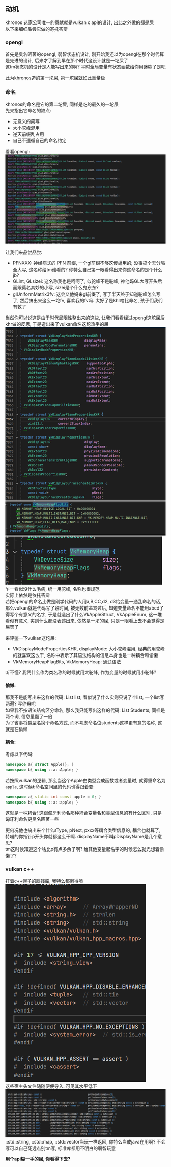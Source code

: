 ## 动机
khronos 这家公司唯一的贡献就是vulkan c api的设计, 出此之外做的都是屎  
以下来细细品尝它做的寄托答辩  

### opengl
首先是臭名昭著的opengl, 弱智状态机设计, 刚开始我还以为opengl在那个时代算是先进的设计, 后来才了解到早在那个时代这设计就是一坨屎了  
这tm状态机的设计是人能写出来的啊? 平时全局变量有状态函数给你用迷糊了是吧

此为khronos造的第一坨屎, 第一坨屎就如此重量级

### 命名
khronos的命名是它的第二坨屎, 同样是吃的最久的一坨屎  
先来指出它命名的缺点:
* 无意义的简写
* 大小驼峰混用
* 逆天前缀乱占用
* 自己不遵循自己的命名约定

看看opengl:
![img.png](../../resource/img.png)

让我们来品尝品尝:
* PFNXXX: 神经病式的 PFN 前缀, 一个gl前缀不够这傻逼用的; 没事搞个无分隔全大写, 这名称给tm谁看的? 你特么自己第一眼看得出来你这命名的是个什么jb?
* GLint, GLsizei: 这名称我也是呵呵了, 似驼峰不是驼峰, 神他妈GL大写开头后面跟莫名其妙的小写, sizei是个什么鬼东东?
* glUniformMatrix3fv: 这会又他妈来gl前缀了, 写了半天终于知道驼峰怎么写了, 然后搞出来这么一坨fv, 喜欢我的fv吗. 太好了是khr啥比命名, 孩子们我们有救了

当然你可以说这是由于时代局限性整出来的这些, 让我们看看经过opengl这坨屎后khr做的反思, 于是造出来了vulkan命名这坨热乎的屎
![img.png](../../resource/img2.png)  
![img.png](../../resource/img_2.png)  
![img_1.png](../../resource/img_1.png)  
乍一看似没什么毛病, 统一用驼峰, 名称也很规范  
实际上依然是依托答辩  
若把opengl的命名比做是刚学代码的人用a,B,CC,d2, d3给变量一通乱命名的话, 那么vulkan就是代码写了段时间, 被无数前辈骂过后, 知道变量命名不能用abcd了  
得写个有意义的名字, 于是就造出了什么VkAppleStruct, VkAppleEnum, 这一堆看似有意义, 实则什么都没表述出来, 依然是一坨的屎, 只是一眼看上去不会觉得是屎罢了  

来评鉴一下vulkan这坨屎:
* VkDisplayModePropertiesKHR, displayMode: 大小驼峰混用, 经典的用驼峰的就喜欢这么干, 名称中表示了其语法结构的信息本身也是一种耦合和偷懒  
* VkMemoryHeapFlagBits, VkMemoryHeap: 通辽语法  

听不懂? 我凭什么作为类名称的时候就用大驼峰, 作为变量的时候就用小驼峰?   
#### 偷懒:  
那我不是能写出来这样的代码: List list; 看似说了什么实则只说了个list, 一个list写两遍? 写你母呢    
如果我不按语法结构区分命名, 那么我只能写出这样的代码: List Students; 同样是两个词, 信息量翻了一倍   
为了省事将类型名换个命名方式, 而不考虑命名位students这样更有意的名称, 这就是在偷懒 
#### 耦合:  
考虑以下代码:
```cpp
namespace a{ struct Apple{}; }
namespace b{ using ::a::Apple; }
```
若按照vulkan的逻辑, 那么当这个Apple由类型变成函数或者变量时, 就得重命名为`apple`, 这时候b命名空间里的代码也得跟着变:
```cpp
namespace a{ static int const apple = 0; }
namespace b{ using ::a::apple; }
```
这就是一种耦合! 这跟匈牙利命名那种耦合变量名和类型信息的有什么区别, 只是匈牙利命名更臭名昭著一些

更何况他也搞出来个什么sType, pNext, pxxx等耦合类型信息的, 耦合也就算了, 特喵的你指针p开头你就都这么干啊. displayName不叫pDisplayName是几个意思?  
tm这时候知道这个啥比p有点多余了啊? 给其他变量起名字的时候怎么就光想着偷懒了?

### vulkan c++
打着c++幌子的脑残库, 我特么都懒得喷  
![img.png](../../resource/img_3.png)  
这些宿主头文件随随便便导入. 可见其水平低下  
![img.png](../../resource/img_4.png)
::std::string, ::std::map, ::std::vector当玩一样返回, 你特么当成java在用啊? 不会写可以自己死远点别tm写, 标准库都用不明白的弱智玩意  

**用个api糊一手的屎, 你看得下去?**